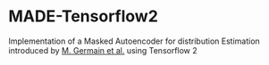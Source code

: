 # MADE-Tensorflow2
Implementation of a Masked Autoencoder for distribution Estimation introduced by [M. Germain et al.](https://arxiv.org/abs/1502.03509) using Tensorflow 2
